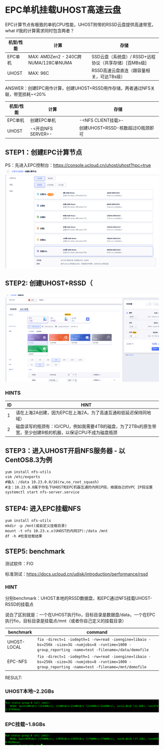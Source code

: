 # EPC单机挂载UHOST高速云盘
EPC计算节点有极致的单机CPU性能，UHOST附带的RSSD云盘提供高速带宽，what if我的计算需求同时包含两者？

| 机型/性能 | 计算 | 存储 |
|---|  ---  | ----  |
| EPC单机 | MAX: AMDZen2 - 240C跨NUMA/128C单NUMA| SSD云盘（系统盘）/ RSSD+远程协议（共享存储）[百MBs级] |
| UHOST | MAX: 96C  | RSSD高速云盘直连（跟容量相关，可达TBs级） |

ANSWER：创建EPC用作计算，创建UHOST+RSSD用作存储，两者通过NFS关联，带宽损耗~<20%

| 机型/性能 | 计算 | 存储 |
|---|  ---  | ----  |
| EPC单机 | 创建EPC单机 | -<NFS CLIENT挂载>- |
| UHOST | -<开启NFS SERVER>- | 创建UHOST+RSSD-核数超过IO瓶颈即可 |

## STEP1：创建EPC计算节点
PS：先进入EPC控制台：https://console.ucloud.cn/uhost/uhost?hpc=true
![](/images/ultra/CATEPC.png)

## STEP2: 创建UHOST+RSSD（
![](/images/ultra/CATUHOST2.png)


### HINTS
| ID | HINT |
|---|  ---  |
| 1 | 请在上海2A创建，因为EPC在上海2A，为了高速互通和低延迟保持同地域） |
| 2 | 磁盘读写的瓶颈有：IO/CPU，例如我需要4TB的磁盘，为了2TBs的原生带宽，至少创建8核的机器，以保证CPU不成为磁盘瓶颈|

## STEP3：进入UHOST开启NFS服务器 - 以CentOS8.3为例
```
yum install nfs-utils
vim /etc/exports
#输入：/data 10.23.0.0/16(rw,no_root_squash)
#注：10.23.0.0属于你名下UHOST和EPC机器互通的内网IP段，根据自己的VPC IP段设置
systemctl start nfs-server.service
```

## STEP4: 进入EPC挂载NFS
```
yum install nfs-utils
mkdir -p /mnt(或自定义挂载目录)
mount -t nfs 10.23.x.x(UHOST的内网IP):/data /mnt
df -h #检查挂载结果
```

## STEP5: benchmark
测试软件：FIO

标准测试：https://docs.ucloud.cn/udisk/introduction/performance/rssd

### HINT
分别benchmark：UHOST本地的RSSD数据盘，和EPC通过NFS挂载UHOST-RSSD的挂载点

说白了区别就是：一个在UHOST执行fio，目标目录是数据盘/data，一个在EPC执行fio，目标目录是挂载点/mnt（或者你自己定义的挂载目录）

| benchmark | command |
|---|  ---  |
| UHOST-LOCAL | ```fio -direct=1 -iodepth=1 -rw=read -ioengine=libaio -bs=256k -size=3G -numjobs=8 -runtime=1000 -group_reporting -name=test -filename=/data/demofile``` |
| EPC-NFS | ```fio -direct=1 -iodepth=1 -rw=read -ioengine=libaio -bs=256k -size=3G -numjobs=8 -runtime=1000 -group_reporting -name=test -filename=/mnt/demofile```|

RESULT:
### UHOST本地~2.2GBs
![](/images/ultra/RET1.png)
### EPC挂载~1.8GBs
![](/images/ultra/RET2.png)
